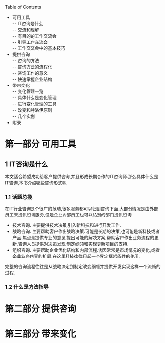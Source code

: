 Table of Contents

- 可用工具  
-- IT咨询是什么  
-- 交流和理解  
-- 有目的的工作交流会  
-- 引导工作交流会  
-- 工作交流会中的基本技巧  
- 提供咨询  
-- 咨询的方法  
-- 咨询方法的流程化  
-- 咨询工作的意义  
-- 快速掌握企业结构  
- 带来变化  
-- 变化管理一览  
-- 具体什么是变化管理  
-- 进行变化管理的工具  
-- 改变和特洛伊原则  
-- 几个实例  
- 附录  

# 第一部分 可用工具
## 1 IT咨询是什么
本文适合希望成功给客户提供咨询,并且形成长期合作的IT咨询师.那么具体什么是IT咨询,本书介绍哪些咨询形式呢.
### 1.1 话题总揽  
在IT行业咨询是个很广的范畴,很多服务都可以归到咨询下面.大部分情况是由外部员工来提供咨询服务,但是企业内部员工也可以给别的部门提供咨询.
- 技术咨询. 主要提供技术决策,引入新科技和进行开发工作.  
- 战略咨询. 主要帮助客户作出战略决策.可能是长期的决策,也可能是新科技或者产品.焦点是提供专业的意见,提出可能的解决方案,帮助客户作出业务流程的更新.咨询人员提供对决策发现,制定纲领和实现更新项目的支持.  
- 组织咨询. 主要帮助企业优化结构和内部流程.诱因常常是市场情况的变化,或者企业业务内容的扩展.在这里科技往往只起一个界定框架条件的作用.  
  
完整的咨询流程往往是从战略决定到制定改变纲领并提供开发实现这样一个流畅的过程.  

### 1.2 什么是方法指导  



# 第二部分 提供咨询

# 第三部分 带来变化
